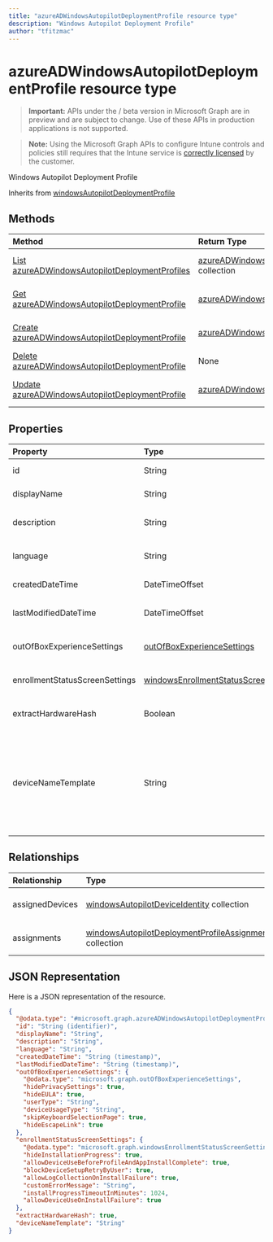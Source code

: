 ```yaml
---
title: "azureADWindowsAutopilotDeploymentProfile resource type"
description: "Windows Autopilot Deployment Profile"
author: "tfitzmac"
---
```


# azureADWindowsAutopilotDeploymentProfile resource type

> **Important:** APIs under the / beta version in Microsoft Graph are in preview and are subject to change. Use of these APIs in production applications is not supported.

> **Note:** Using the Microsoft Graph APIs to configure Intune controls and policies still requires that the Intune service is [correctly licensed](https://go.microsoft.com/fwlink/?linkid=839381) by the customer.

Windows Autopilot Deployment Profile

Inherits from [windowsAutopilotDeploymentProfile](../resources/intune-enrollment-windowsautopilotdeploymentprofile.md)

## Methods
|Method|Return Type|Description|
|:---|:---|:---|
|[List azureADWindowsAutopilotDeploymentProfiles](../api/intune-enrollment-azureadwindowsautopilotdeploymentprofile-list.md)|[azureADWindowsAutopilotDeploymentProfile](../resources/intune-enrollment-azureadwindowsautopilotdeploymentprofile.md) collection|List properties and relationships of the [azureADWindowsAutopilotDeploymentProfile](../resources/intune-enrollment-azureadwindowsautopilotdeploymentprofile.md) objects.|
|[Get azureADWindowsAutopilotDeploymentProfile](../api/intune-enrollment-azureadwindowsautopilotdeploymentprofile-get.md)|[azureADWindowsAutopilotDeploymentProfile](../resources/intune-enrollment-azureadwindowsautopilotdeploymentprofile.md)|Read properties and relationships of the [azureADWindowsAutopilotDeploymentProfile](../resources/intune-enrollment-azureadwindowsautopilotdeploymentprofile.md) object.|
|[Create azureADWindowsAutopilotDeploymentProfile](../api/intune-enrollment-azureadwindowsautopilotdeploymentprofile-create.md)|[azureADWindowsAutopilotDeploymentProfile](../resources/intune-enrollment-azureadwindowsautopilotdeploymentprofile.md)|Create a new [azureADWindowsAutopilotDeploymentProfile](../resources/intune-enrollment-azureadwindowsautopilotdeploymentprofile.md) object.|
|[Delete azureADWindowsAutopilotDeploymentProfile](../api/intune-enrollment-azureadwindowsautopilotdeploymentprofile-delete.md)|None|Deletes a [azureADWindowsAutopilotDeploymentProfile](../resources/intune-enrollment-azureadwindowsautopilotdeploymentprofile.md).|
|[Update azureADWindowsAutopilotDeploymentProfile](../api/intune-enrollment-azureadwindowsautopilotdeploymentprofile-update.md)|[azureADWindowsAutopilotDeploymentProfile](../resources/intune-enrollment-azureadwindowsautopilotdeploymentprofile.md)|Update the properties of a [azureADWindowsAutopilotDeploymentProfile](../resources/intune-enrollment-azureadwindowsautopilotdeploymentprofile.md) object.|

## Properties
|Property|Type|Description|
|:---|:---|:---|
|id|String|Profile Key Inherited from [windowsAutopilotDeploymentProfile](../resources/intune-enrollment-windowsautopilotdeploymentprofile.md)|
|displayName|String|Name of the profile Inherited from [windowsAutopilotDeploymentProfile](../resources/intune-enrollment-windowsautopilotdeploymentprofile.md)|
|description|String|Description of the profile Inherited from [windowsAutopilotDeploymentProfile](../resources/intune-enrollment-windowsautopilotdeploymentprofile.md)|
|language|String|Language configured on the device Inherited from [windowsAutopilotDeploymentProfile](../resources/intune-enrollment-windowsautopilotdeploymentprofile.md)|
|createdDateTime|DateTimeOffset|Profile creation time Inherited from [windowsAutopilotDeploymentProfile](../resources/intune-enrollment-windowsautopilotdeploymentprofile.md)|
|lastModifiedDateTime|DateTimeOffset|Profile last modified time Inherited from [windowsAutopilotDeploymentProfile](../resources/intune-enrollment-windowsautopilotdeploymentprofile.md)|
|outOfBoxExperienceSettings|[outOfBoxExperienceSettings](../resources/intune-enrollment-outofboxexperiencesettings.md)|Out of box experience setting Inherited from [windowsAutopilotDeploymentProfile](../resources/intune-enrollment-windowsautopilotdeploymentprofile.md)|
|enrollmentStatusScreenSettings|[windowsEnrollmentStatusScreenSettings](../resources/intune-enrollment-windowsenrollmentstatusscreensettings.md)|Enrollment status screen setting Inherited from [windowsAutopilotDeploymentProfile](../resources/intune-enrollment-windowsautopilotdeploymentprofile.md)|
|extractHardwareHash|Boolean|HardwareHash Extraction for the profile Inherited from [windowsAutopilotDeploymentProfile](../resources/intune-enrollment-windowsautopilotdeploymentprofile.md)|
|deviceNameTemplate|String|The template used to name the AutoPilot Device. This can be a custom text and can also contain either the serial number of the device, or a randomly generated number. The total length of the text generated by the template can be no more than 15 characters. Inherited from [windowsAutopilotDeploymentProfile](../resources/intune-enrollment-windowsautopilotdeploymentprofile.md)|

## Relationships
|Relationship|Type|Description|
|:---|:---|:---|
|assignedDevices|[windowsAutopilotDeviceIdentity](../resources/intune-enrollment-windowsautopilotdeviceidentity.md) collection|The list of assigned devices for the profile. Inherited from [windowsAutopilotDeploymentProfile](../resources/intune-enrollment-windowsautopilotdeploymentprofile.md)|
|assignments|[windowsAutopilotDeploymentProfileAssignment](../resources/intune-enrollment-windowsautopilotdeploymentprofileassignment.md) collection|The list of group assignments for the profile. Inherited from [windowsAutopilotDeploymentProfile](../resources/intune-enrollment-windowsautopilotdeploymentprofile.md)|

## JSON Representation
Here is a JSON representation of the resource.
<!-- {
  "blockType": "resource",
  "keyProperty": "id",
  "@odata.type": "microsoft.graph.azureADWindowsAutopilotDeploymentProfile"
}
-->
``` json
{
  "@odata.type": "#microsoft.graph.azureADWindowsAutopilotDeploymentProfile",
  "id": "String (identifier)",
  "displayName": "String",
  "description": "String",
  "language": "String",
  "createdDateTime": "String (timestamp)",
  "lastModifiedDateTime": "String (timestamp)",
  "outOfBoxExperienceSettings": {
    "@odata.type": "microsoft.graph.outOfBoxExperienceSettings",
    "hidePrivacySettings": true,
    "hideEULA": true,
    "userType": "String",
    "deviceUsageType": "String",
    "skipKeyboardSelectionPage": true,
    "hideEscapeLink": true
  },
  "enrollmentStatusScreenSettings": {
    "@odata.type": "microsoft.graph.windowsEnrollmentStatusScreenSettings",
    "hideInstallationProgress": true,
    "allowDeviceUseBeforeProfileAndAppInstallComplete": true,
    "blockDeviceSetupRetryByUser": true,
    "allowLogCollectionOnInstallFailure": true,
    "customErrorMessage": "String",
    "installProgressTimeoutInMinutes": 1024,
    "allowDeviceUseOnInstallFailure": true
  },
  "extractHardwareHash": true,
  "deviceNameTemplate": "String"
}
```





